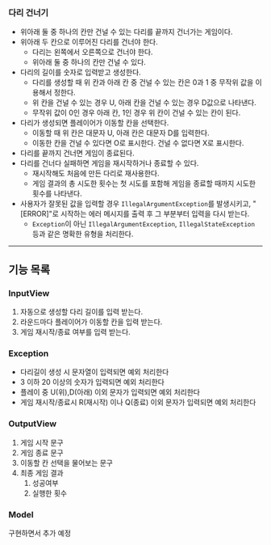 ### 다리 건너기
- 위아래 둘 중 하나의 칸만 건널 수 있는 다리를 끝까지 건너가는 게임이다.
- 위아래 두 칸으로 이루어진 다리를 건너야 한다.
    - 다리는 왼쪽에서 오른쪽으로 건너야 한다.
    - 위아래 둘 중 하나의 칸만 건널 수 있다.
- 다리의 길이를 숫자로 입력받고 생성한다.
    - 다리를 생성할 때 위 칸과 아래 칸 중 건널 수 있는 칸은 0과 1 중 무작위 값을 이용해서 정한다.
    - 위 칸을 건널 수 있는 경우 U, 아래 칸을 건널 수 있는 경우 D값으로 나타낸다.
    - 무작위 값이 0인 경우 아래 칸, 1인 경우 위 칸이 건널 수 있는 칸이 된다.
- 다리가 생성되면 플레이어가 이동할 칸을 선택한다.
    - 이동할 때 위 칸은 대문자 U, 아래 칸은 대문자 D를 입력한다.
    - 이동한 칸을 건널 수 있다면 O로 표시한다. 건널 수 없다면 X로 표시한다.
- 다리를 끝까지 건너면 게임이 종료된다.
- 다리를 건너다 실패하면 게임을 재시작하거나 종료할 수 있다.
    - 재시작해도 처음에 만든 다리로 재사용한다.
    - 게임 결과의 총 시도한 횟수는 첫 시도를 포함해 게임을 종료할 때까지 시도한 횟수를 나타낸다.
- 사용자가 잘못된 값을 입력할 경우 `IllegalArgumentException`를 발생시키고, "[ERROR]"로 시작하는 에러 메시지를 출력 후 그 부분부터 입력을 다시 받는다.
    - `Exception`이 아닌 `IllegalArgumentException`, `IllegalStateException` 등과 같은 명확한 유형을 처리한다.

-----------------------
## 기능 목록
### InputView
1. 자동으로 생성할 다리 길이를 입력 받는다.
2. 라운드마다 플레이어가 이동할 칸을 입력 받는다.
3. 게임 재시작/종료 여부를 입력 받는다.
### Exception
- 다리길이 생성 시 문자열이 입력되면 예외 처리한다
- 3 이하 20 이상의 숫자가 입력되면 예외 처리한다
- 플레이 중 U(위),D(아래) 이외 문자가 입력되면 예외 처리한다
- 게임 재시작/종료시 R(재시작) 이나 Q(종료) 이외 문자가 입력되면 예외 처리한다
### OutputView
1. 게임 시작 문구
2. 게임 종료 문구
3. 이동할 칸 선택을 물어보는 문구
4. 최종 게임 결과
   1. 성공여부
   2. 실행한 횟수
### Model
   
구현하면서 추가 예정
